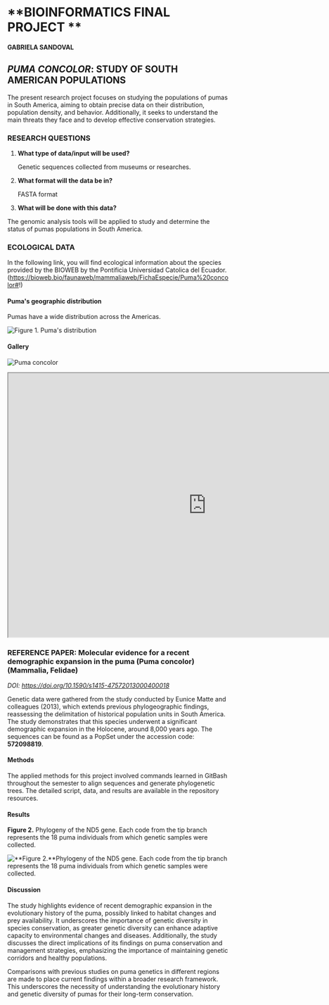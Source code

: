 # **BIOINFORMATICS FINAL PROJECT **

#### GABRIELA SANDOVAL

## *PUMA CONCOLOR*: STUDY OF SOUTH AMERICAN POPULATIONS 

The present research project focuses on studying the populations of pumas in South America, aiming to obtain precise data on their distribution, population density, and behavior. Additionally, it seeks to understand the main threats they face and to develop effective conservation strategies.

### RESEARCH QUESTIONS

1. **What type of data/input will be used?** 

    Genetic sequences collected from museums or researches.

2. **What format will the data be in?** 

    FASTA format

3. **What will be done with this data?**

  The genomic analysis tools will be applied to study and determine the status of pumas populations in South America.


### ECOLOGICAL DATA

In the following link, you will find ecological information about the species provided by the BIOWEB by the Pontificia Universidad Catolica del Ecuador.
(https://bioweb.bio/faunaweb/mammaliaweb/FichaEspecie/Puma%20concolor#!)

#### Puma's geographic distribution

Pumas have a wide distribution across the Americas. 

![**Figure 1.** Puma's distribution](https://animalandia.educa.madrid.org/mapas/p/puma.jpg)


#### Gallery


![Puma concolor](https://sierranevadafoundation.org/wp-content/uploads/2022/07/mountain-lion.jpg)



<iframe src="https://www.youtube.com/embed/bwuBDlAWUvI?si=tLKgpqcX5q6S-V1z"data-external= "1" width="900" height="600"> </iframe> 


### REFERENCE PAPER: **Molecular evidence for a recent demographic expansion in the puma (Puma concolor) (Mammalia, Felidae)**

*DOI: https://doi.org/10.1590/s1415-47572013000400018* 

Genetic data were gathered from the study conducted by Eunice Matte and colleagues (2013), which extends previous phylogeographic findings, reassessing the delimitation of historical population units in South America. The study demonstrates that this species underwent a significant demographic expansion in the Holocene, around 8,000 years ago. The sequences can be found as a PopSet under the accession code: **572098819**.


#### **Methods**

The applied methods for this project involved commands learned in GitBash throughout the semester to align sequences and generate phylogenetic trees. The detailed script, data, and results are available in the repository resources.

#### **Results**
**Figure 2.** Phylogeny of the ND5 gene. Each code from the tip branch represents the 18 puma individuals from which genetic samples were collected.

![**Figure 2.**Phylogeny of the ND5 gene. Each code from the tip branch represents the 18 puma individuals from which genetic samples were collected.](https://raw.githubusercontent.com/gabyophytae/Proyecto-Final-Pumas-Bioinformatica/main/Resultados/Filogenia%20pumas.tree.jpg)

#### **Discussion**

The study highlights evidence of recent demographic expansion in the evolutionary history of the puma, possibly linked to habitat changes and prey availability. It underscores the importance of genetic diversity in species conservation, as greater genetic diversity can enhance adaptive capacity to environmental changes and diseases. Additionally, the study discusses the direct implications of its findings on puma conservation and management strategies, emphasizing the importance of maintaining genetic corridors and healthy populations.

Comparisons with previous studies on puma genetics in different regions are made to place current findings within a broader research framework. This underscores the necessity of understanding the evolutionary history and genetic diversity of pumas for their long-term conservation.
